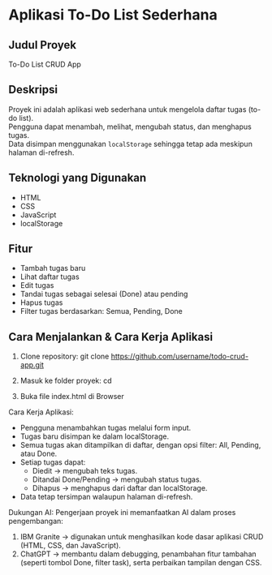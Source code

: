 # Aplikasi To-Do List Sederhana

## Judul Proyek

To-Do List CRUD App

## Deskripsi

Proyek ini adalah aplikasi web sederhana untuk mengelola daftar tugas (to-do list).  
Pengguna dapat menambah, melihat, mengubah status, dan menghapus tugas.  
Data disimpan menggunakan `localStorage` sehingga tetap ada meskipun halaman di-refresh.

## Teknologi yang Digunakan

- HTML
- CSS
- JavaScript
- localStorage

## Fitur

- Tambah tugas baru
- Lihat daftar tugas
- Edit tugas
- Tandai tugas sebagai selesai (Done) atau pending
- Hapus tugas
- Filter tugas berdasarkan: Semua, Pending, Done

## Cara Menjalankan & Cara Kerja Aplikasi

1. Clone repository:
   git clone https://github.com/username/todo-crud-app.git

2. Masuk ke folder proyek:
   cd

3. Buka file index.html di Browser

Cara Kerja Aplikasi:

- Pengguna menambahkan tugas melalui form input.
- Tugas baru disimpan ke dalam localStorage.
- Semua tugas akan ditampilkan di daftar, dengan opsi filter: All, Pending, atau Done.
- Setiap tugas dapat:
  - Diedit → mengubah teks tugas.
  - Ditandai Done/Pending → mengubah status tugas.
  - Dihapus → menghapus dari daftar dan localStorage.
- Data tetap tersimpan walaupun halaman di-refresh.

Dukungan AI:
Pengerjaan proyek ini memanfaatkan AI dalam proses pengembangan:

1. IBM Granite → digunakan untuk menghasilkan kode dasar aplikasi CRUD (HTML, CSS, dan JavaScript).
2. ChatGPT → membantu dalam debugging, penambahan fitur tambahan (seperti tombol Done, filter task), serta perbaikan tampilan dengan CSS.
